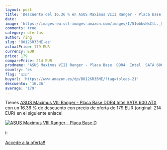 ```yaml
---
layout: post
title: 'Descuento del 16.36 % en ASUS Maximus VIII Ranger - Placa Base  D'
date: 
image: 'https://images-eu.ssl-images-amazon.com/images/I/51wbkvNsCtL._SL200_.jpg'
comments: true
category: ofertas
author: ring
slug: 'B0126R35ME-es'
actualPrice: 179 EUR
currency: EUR
price: 179
comparePrice: 214 EUR
prodname: 'ASUS Maximus VIII Ranger - Placa Base  DDR4  Intel  SATA 600  ATX '
country: 'es'
flag: '🇪🇸'
buyurl: 'https://www.amazon.es/dp/B0126R35ME/?tag=tolees-21'
descuento: '16.36'
average: '179'
---
```


Tienes [ASUS Maximus VIII Ranger - Placa Base  DDR4  Intel  SATA 600  ATX ](https://www.amazon.es/dp/B0126R35ME/?tag=tolees-21) con un 16.36 % de descuento con precio de oferta de 179 EUR (original: 214 EUR) en el siguiente enlace!

[![ASUS Maximus VIII Ranger - Placa Base  D](https://images-eu.ssl-images-amazon.com/images/I/51wbkvNsCtL._SL200_.jpg)](https://www.amazon.es/dp/B0126R35ME/?tag=tolees-21)

ℹ️:


[Accede a la oferta!!](https://www.amazon.es/dp/B0126R35ME/?tag=tolees-21)
